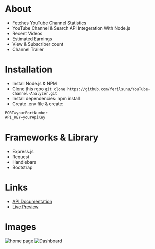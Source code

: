# About
- Fetches YouTube Channel Statistics 
- YouTube Channel &amp; Search API Integeration With Node.js 
- Recent Videos
- Estimated Earnings
- View & Subscriber count
- Channel Trailer

# Installation
- Install Node.js & NPM
- Clone this repo ```git clone https://github.com/ferilsunu/YouTube-Channel-Analyzer.git```
- Install dependencies: npm install
- Create .env file & create: 
``` 
PORT=yourPortNumber
API_KEY=yourApiKey
```

# Frameworks & Library
- Express.js
- Request
- Handlebars
- Bootstrap

# Links
- [API Documentation](https://developers.google.com/youtube/v3/docs/search)
- [Live Preview](https://youtube-channel-analyzer.azurewebsites.net/)

# Images

![home page](https://i.ibb.co/sCRCgLF/image.png)
![Dashboard](https://i.ibb.co/YWf5Ywq/image.png)






